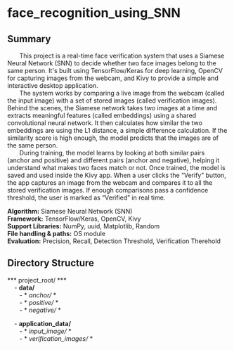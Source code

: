 # face_recognition_using_SNN

## Summary  
&nbsp;&nbsp;&nbsp;&nbsp;&nbsp;&nbsp; This project is a real-time face verification system that uses a Siamese Neural Network (SNN) to decide whether two face images belong to the same person. It's built using TensorFlow/Keras for deep learning, OpenCV for capturing images from the webcam, and Kivy to provide a simple and interactive desktop application.  
&nbsp;&nbsp;&nbsp;&nbsp;&nbsp;&nbsp; The system works by comparing a live image from the webcam (called the input image) with a set of stored images (called verification images). Behind the scenes, the Siamese network takes two images at a time and extracts meaningful features (called embeddings) using a shared convolutional neural network. It then calculates how similar the two embeddings are using the L1 distance, a simple difference calculation. If the similarity score is high enough, the model predicts that the images are of the same person.  
&nbsp;&nbsp;&nbsp;&nbsp;&nbsp;&nbsp; During training, the model learns by looking at both similar pairs (anchor and positive) and different pairs (anchor and negative), helping it understand what makes two faces match or not. Once trained, the model is saved and used inside the Kivy app. When a user clicks the “Verify” button, the app captures an image from the webcam and compares it to all the stored verification images. If enough comparisons pass a confidence threshold, the user is marked as “Verified” in real time.

**Algorithm:** Siamese Neural Network (SNN)  
**Framework:** TensorFlow/Keras, OpenCV, Kivy  
**Support Libraries:** NumPy, uuid, Matplotlib, Random	   
**File handling & paths:** OS module   
**Evaluation:** Precision, Recall, Detection Threshold, Verification Therehold   

## Directory Structure
*** project_root/ ***   
&nbsp;&nbsp;&nbsp; - **data/**    
&nbsp;&nbsp;&nbsp;&nbsp;&nbsp;&nbsp; - * *anchor/* *    
&nbsp;&nbsp;&nbsp;&nbsp;&nbsp;&nbsp; - * *positive/* *    
&nbsp;&nbsp;&nbsp;&nbsp;&nbsp;&nbsp; - * *negative/* *    

&nbsp;&nbsp;&nbsp; - **application_data/**     
&nbsp;&nbsp;&nbsp;&nbsp;&nbsp;&nbsp; - * *input_image/* *    
&nbsp;&nbsp;&nbsp;&nbsp;&nbsp;&nbsp; - * *verification_images/* *    
